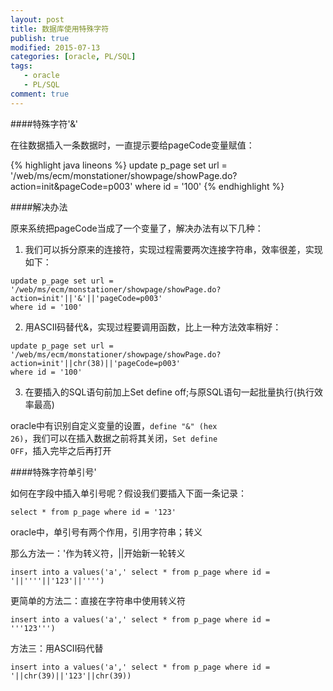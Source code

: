 ```yaml
---
layout: post
title: 数据库使用特殊字符
publish: true
modified: 2015-07-13
categories: [oracle, PL/SQL]
tags: 
   - oracle
   - PL/SQL
comment: true
---
```


####特殊字符'&'

在往数据插入一条数据时，一直提示要给pageCode变量赋值：

{% highlight java lineons %}
update p_page set url = '/web/ms/ecm/monstationer/showpage/showPage.do?action=init&pageCode=p003' where id = '100'
{% endhighlight %}

####解决办法

原来系统把pageCode当成了一个变量了，解决办法有以下几种：

1. 我们可以拆分原来的连接符，实现过程需要两次连接字符串，效率很差，实现如下：

<code>update p_page set url = '/web/ms/ecm/monstationer/showpage/showPage.do?action=init'||'&'||'pageCode=p003' where id = '100'</code>


2. 用ASCII码替代&，实现过程要调用函数，比上一种方法效率稍好：

<code>update p_page set url = '/web/ms/ecm/monstationer/showpage/showPage.do?action=init'||chr(38)||'pageCode=p003' where id = '100'
</code>


3. 在要插入的SQL语句前加上Set define off;与原SQL语句一起批量执行(执行效率最高)

oracle中有识别自定义变量的设置，<code>define "&" (hex 26)</code>，我们可以在插入数据之前将其关闭，<code>Set define OFF</code>，插入完毕之后再打开

####特殊字符单引号'

如何在字段中插入单引号呢？假设我们要插入下面一条记录：

<code>select * from p_page where id = '123'</code>

oracle中，单引号有两个作用，引用字符串；转义

那么方法一：'作为转义符，||开始新一轮转义

<code>insert into a values('a',' select * from p_page where id = '||''''||'123'||'''')</code>

更简单的方法二：直接在字符串中使用转义符

<code>insert into a values('a',' select * from p_page where id = '''123''')</code>

方法三：用ASCII码代替

<code>insert into a values('a',' select * from p_page where id = '||chr(39)||'123'||chr(39))</code>